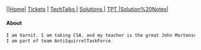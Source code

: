
||[Home](.)| [Tickets](Tickets) | [TechTalks ](TechTalks)| [Solutions ](Solutions)| [TPT ](TPT)|[Solution%20Notes](Solution%20Notes)|
#### About
```java 
I am Varnit. I am taking CSA, and my teacher is the great John Mortensen. 
I am part of team AntiSquirrelTaskForce.
```

